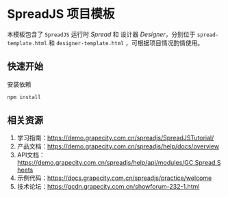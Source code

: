 # SpreadJS 项目模板

本模板包含了 `SpreadJS` 运行时 *Spread* 和 设计器 *Designer*，分别位于 `spread-template.html` 和 `designer-template.html` ，可根据项目情况酌情使用。

## 快速开始

安装依赖

```sh
npm install
```

## 相关资源

1. 学习指南：https://demo.grapecity.com.cn/spreadjs/SpreadJSTutorial/
2. 产品文档：https://demo.grapecity.com.cn/spreadjs/help/docs/overview
3. API文档：https://demo.grapecity.com.cn/spreadjs/help/api/modules/GC.Spread.Sheets
4. 示例代码：https://docs.grapecity.com.cn/spreadjs/practice/welcome
5. 技术论坛：https://gcdn.grapecity.com.cn/showforum-232-1.html





